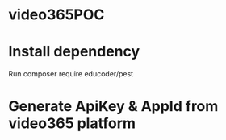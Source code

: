 # video365POC

# Install dependency
Run composer require educoder/pest

# Generate ApiKey & AppId from video365 platform
